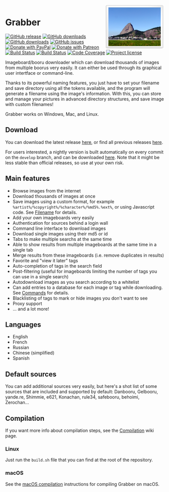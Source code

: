 <img src="gui/resources/images/readme-icon.png" align="right" />

# Grabber

[![GitHub release](https://img.shields.io/github/release/Bionus/imgbrd-grabber.svg)](https://github.com/Bionus/imgbrd-grabber/releases/latest)
[![GitHub downloads](https://img.shields.io/github/downloads/Bionus/imgbrd-grabber/latest/total.svg)](https://github.com/Bionus/imgbrd-grabber/releases/latest)
[![GitHub downloads](https://img.shields.io/github/downloads/Bionus/imgbrd-grabber/total.svg)](https://github.com/Bionus/imgbrd-grabber/releases)
[![GitHub issues](https://img.shields.io/github/issues/Bionus/imgbrd-grabber.svg)](https://github.com/Bionus/imgbrd-grabber/issues)
[![Donate with PayPal](https://img.shields.io/badge/paypal-donate-orange.svg)](https://www.paypal.com/cgi-bin/webscr?cmd=_donations&business=bio%2enus%40hotmail%2efr&lc=EN&item_name=Bionus&item_number=Grabber&currency_code=EUR)
[![Donate with Patreon](https://img.shields.io/badge/patreon-donate-orange.svg)](https://www.patreon.com/bionus)
[![Build Status](https://travis-ci.org/Bionus/imgbrd-grabber.svg?branch=master)](https://travis-ci.org/Bionus/imgbrd-grabber)
[![Build Status](https://ci.appveyor.com/api/projects/status/lm08r4q0kuui7a5y/branch/master?svg=true)](https://ci.appveyor.com/project/Bionus/imgbrd-grabber)
[![Code Coverage](https://img.shields.io/codecov/c/github/Bionus/imgbrd-grabber.svg)](https://codecov.io/gh/Bionus/imgbrd-grabber)
[![Project license](https://img.shields.io/github/license/bionus/imgbrd-grabber.svg)](https://raw.githubusercontent.com/Bionus/imgbrd-grabber/develop/LICENSE)

Imageboard/booru downloader which can download thousands of images from multiple boorus very easily. It can either be used through its graphical user intertface or command-line.

Thanks to its powerful naming features, you just have to set your filename and save directory using all the tokens available, and the program will generate a filename using the image's information. With this, you can store and manage your pictures in advanced directory structures, and save image with custom filenames!

Grabber works on Windows, Mac, and Linux.

## Download
You can download the latest release [here](https://github.com/Bionus/imgbrd-grabber/releases/latest), or find all previous releases [here](https://github.com/Bionus/imgbrd-grabber/releases).

For users interested, a nightly version is built automatically on every commit on the `develop` branch, and can be downloaded [here](https://github.com/Bionus/imgbrd-grabber/releases/nightly). Note that it might be less stable than official releases, so use at your own risk.

## Main features
* Browse images from the internet
* Download thousands of images at once
* Save images using a custom format, for example `%artist%/%copyright%/%character%/%md5%.%ext%`, or using Javascript code. See [Filename](https://github.com/Bionus/imgbrd-grabber/wiki/Commands) for details.
* Add your own imageboards very easily
* Authentication for sources behind a login wall
* Command line interface to download images
* Download single images using their md5 or id
* Tabs to make multiple searchs at the same time
* Able to show results from multiple imageboards at the same time in a single tab
* Merge results from these imageboards (i.e. remove duplicates in results)
* Favorite and "view it later" tags
* Auto-completion of tags in the search field
* Post-filtering (useful for imageboards limiting the number of tags you can use in a single search)
* Autodownload images as you search according to a whitelist
* Can add entries to a database for each image or tag while downloading. See [Commands](https://github.com/Bionus/imgbrd-grabber/wiki/Commands) for details.
* Blacklisting of tags to mark or hide images you don't want to see
* Proxy support
* ... and a lot more!

## Languages
* English
* French
* Russian
* Chinese (simplified)
* Spanish

## Default sources
You can add additional sources very easily, but here's a shot list of some sources that are included and supported by default: Danbooru, Gelbooru, yande.re, Shimmie, e621, Konachan, rule34, safebooru, behoimi, Zerochan...

## Compilation
If you want more info about compilation steps, see the [Compilation](https://github.com/Bionus/imgbrd-grabber/wiki/Compilation) wiki page.

### Linux
Just run the `build.sh` file that you can find at the root of the repository.

### macOS
See the [macOS compilation](https://github.com/Bionus/imgbrd-grabber/wiki/Compilation#macos) instructions for compiling Grabber on macOS.

